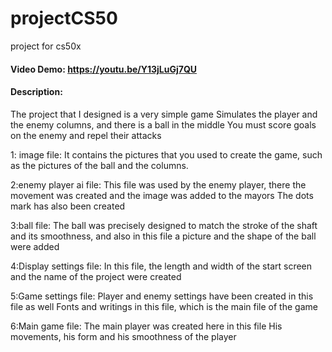 # projectCS50
project for cs50x
#### Video Demo:  <https://youtu.be/Y13jLuGj7QU>
#### Description:
The project that I designed is a very simple game
Simulates the player and the enemy columns, and there is a ball in the middle
You must score goals on the enemy and repel their attacks


1: image file:
It contains the pictures that you used to create the game, such as the pictures of the ball and the columns.

2:enemy player ai file:
This file was used by the enemy player, there the movement was created and the image was added to the mayors
The dots mark has also been created


3:ball file:
The ball was precisely designed to match the stroke of the shaft and its smoothness, and also in this file a picture and the shape of the ball were added

4:Display settings file:
In this file, the length and width of the start screen and the name of the project were created


5:Game settings file:
Player and enemy settings have been created in this file as well
Fonts and writings in this file, which is the main file of the game


6:Main game file:
The main player was created here in this file
His movements, his form and his smoothness of the player



